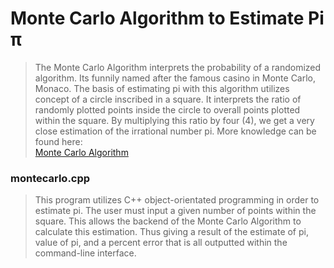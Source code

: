 # Monte Carlo Algorithm to Estimate Pi π

> The Monte Carlo Algorithm interprets the probability of a randomized algorithm. Its funnily named after the famous casino in Monte Carlo, Monaco. The basis of estimating pi with this algorithm utilizes concept of a circle inscribed in a square. It interprets the ratio of randomly plotted points inside the circle to overall points plotted within the square. By multiplying this ratio by four (4), we get a very close estimation of the irrational number pi. More knowledge can be found here:\
<a href="https://simple.wikipedia.org/wiki/Monte_Carlo_algorithm">Monte Carlo Algorithm</a>

### montecarlo.cpp

> This program utilizes C++ object-orientated programming in order to estimate pi. The user must input a given number of points within the square. This allows the backend of the Monte Carlo Algorithm to calculate this estimation. Thus giving a result of the estimate of pi, value of pi, and a percent error that is all outputted within the command-line interface.
